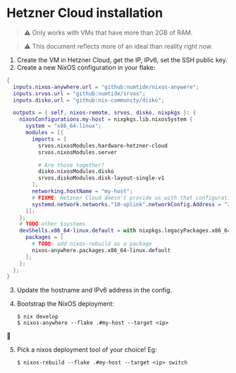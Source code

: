 # Hetzner Cloud installation

> ⚠️ Only works with VMs that have more than 2GB of RAM.

> ⚠️ This document reflects more of an ideal than reality right now.

1. Create the VM in Hetzner Cloud, get the IP, IPv6, set the SSH public key.
2. Create a new NixOS configuration in your flake:

```nix
{
  inputs.nixos-anywhere.url = "github:numtide/nixos-anywere";
  inputs.srvos.url = "github:numtide/srvos"; 
  inputs.disko.url = "github:nix-community/disko";

  outputs = { self, nixos-remote, srvos, disko, nixpkgs }: {
    nixosConfigurations.my-host = nixpkgs.lib.nixosSystem {
      system = "x86_64-linux";
      modules = [{ 
        imports = [ 
          srvos.nixosModules.hardware-hetzner-cloud
          srvos.nixosModules.server

          # Are those together?
          disko.nixosModules.disko
          srvos.diskoModules.disk-layout-single-v1
        ];
        networking.hostName = "my-host";
        # FIXME: Hetzner Cloud doesn't provide us with that configuration
        systemd.network.networks."10-uplink".networkConfig.Address = "2a01:4f9:c010:52fd::1/128";
      }];
    };
    # TODO other $systems
    devShells.x86_64-linux.default = with nixpkgs.legacyPackages.x86_64-linux; mkShellNoCC {
      packages = [
        # TODO: add nixos-rebuild as a package
        nixos-anywhere.packages.x86_64-linux.default
      ];
    };
  };
}
```

3. Update the hostname and IPv6 address in the config.

4. Bootstrap the NixOS deployment:
   ```console
   $ nix develop
   $ nixos-anywhere --flake .#my-host --target <ip>
   ```

🎉

5. Pick a nixos deployment tool of your choice! Eg:

   ```
   $ nixos-rebuild --flake .#my-host --target <ip> switch
   ```